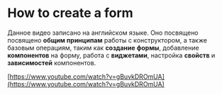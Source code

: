 # How to create a form

 Данное видео записано на английском языке. Оно посвящено посвящено **общим принципам** работы с конструктором, а также базовым операциям, таким как **создание формы**, добавление **компонентов** на форму, работа с **виджетами**, настройка **свойств** и **зависимостей** компонентов.

[https://www.youtube.com/watch?v=gBuvkDROmUA](https://www.youtube.com/watch?v=gBuvkDROmUA)

